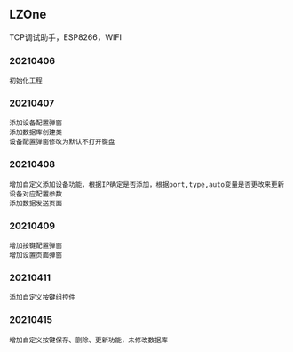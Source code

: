 ## LZOne

TCP调试助手，ESP8266，WIFI

### 20210406

    初始化工程

### 20210407

    添加设备配置弹窗
    添加数据库创建类
    设备配置弹窗修改为默认不打开键盘

### 20210408

    增加自定义添加设备功能，根据IP确定是否添加，根据port,type,auto变量是否更改来更新设备对应配置参数
    添加数据发送页面

### 20210409

    增加按键配置弹窗
    增加设置页面弹窗

### 20210411

    添加自定义按键组控件
    
### 20210415
    
    增加自定义按键保存、删除、更新功能，未修改数据库

